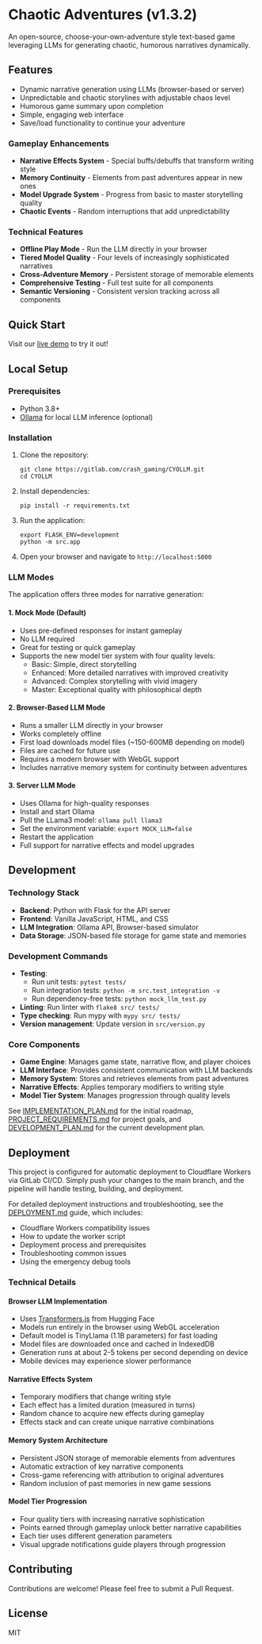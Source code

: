 # Chaotic Adventures (v1.3.2)

An open-source, choose-your-own-adventure style text-based game leveraging LLMs for generating chaotic, humorous narratives dynamically.

## Features

- Dynamic narrative generation using LLMs (browser-based or server)
- Unpredictable and chaotic storylines with adjustable chaos level
- Humorous game summary upon completion
- Simple, engaging web interface
- Save/load functionality to continue your adventure

### Gameplay Enhancements
- **Narrative Effects System** - Special buffs/debuffs that transform writing style
- **Memory Continuity** - Elements from past adventures appear in new ones
- **Model Upgrade System** - Progress from basic to master storytelling quality
- **Chaotic Events** - Random interruptions that add unpredictability

### Technical Features
- **Offline Play Mode** - Run the LLM directly in your browser
- **Tiered Model Quality** - Four levels of increasingly sophisticated narratives
- **Cross-Adventure Memory** - Persistent storage of memorable elements
- **Comprehensive Testing** - Full test suite for all components
- **Semantic Versioning** - Consistent version tracking across all components

## Quick Start

Visit our [live demo](https://chaotic-adventures.cory7593.workers.dev/) to try it out!

## Local Setup

### Prerequisites

- Python 3.8+
- [Ollama](https://ollama.ai/) for local LLM inference (optional)

### Installation

1. Clone the repository:
   ```
   git clone https://gitlab.com/crash_gaming/CYOLLM.git
   cd CYOLLM
   ```

2. Install dependencies:
   ```
   pip install -r requirements.txt
   ```

3. Run the application:
   ```
   export FLASK_ENV=development
   python -m src.app
   ```

4. Open your browser and navigate to `http://localhost:5000`

### LLM Modes

The application offers three modes for narrative generation:

#### 1. Mock Mode (Default)
- Uses pre-defined responses for instant gameplay
- No LLM required
- Great for testing or quick gameplay
- Supports the new model tier system with four quality levels:
  - Basic: Simple, direct storytelling
  - Enhanced: More detailed narratives with improved creativity
  - Advanced: Complex storytelling with vivid imagery
  - Master: Exceptional quality with philosophical depth

#### 2. Browser-Based LLM Mode
- Runs a smaller LLM directly in your browser
- Works completely offline
- First load downloads model files (~150-600MB depending on model)
- Files are cached for future use
- Requires a modern browser with WebGL support
- Includes narrative memory system for continuity between adventures

#### 3. Server LLM Mode
- Uses Ollama for high-quality responses
- Install and start Ollama
- Pull the LLama3 model: `ollama pull llama3`
- Set the environment variable: `export MOCK_LLM=false`
- Restart the application
- Full support for narrative effects and model upgrades

## Development

### Technology Stack
- **Backend**: Python with Flask for the API server
- **Frontend**: Vanilla JavaScript, HTML, and CSS
- **LLM Integration**: Ollama API, Browser-based simulator
- **Data Storage**: JSON-based file storage for game state and memories

### Development Commands
- **Testing**: 
  - Run unit tests: `pytest tests/`
  - Run integration tests: `python -m src.test_integration -v`
  - Run dependency-free tests: `python mock_llm_test.py`
- **Linting**: Run linter with `flake8 src/ tests/`
- **Type checking**: Run mypy with `mypy src/ tests/`
- **Version management**: Update version in `src/version.py`

### Core Components
- **Game Engine**: Manages game state, narrative flow, and player choices
- **LLM Interface**: Provides consistent communication with LLM backends
- **Memory System**: Stores and retrieves elements from past adventures
- **Narrative Effects**: Applies temporary modifiers to writing style
- **Model Tier System**: Manages progression through quality levels

See [IMPLEMENTATION_PLAN.md](./IMPLEMENTATION_PLAN.md) for the initial roadmap, [PROJECT_REQUIREMENTS.md](./PROJECT_REQUIREMENTS.md) for project goals, and [DEVELOPMENT_PLAN.md](./DEVELOPMENT_PLAN.md) for the current development plan.

## Deployment

This project is configured for automatic deployment to Cloudflare Workers via GitLab CI/CD. Simply push your changes to the main branch, and the pipeline will handle testing, building, and deployment.

For detailed deployment instructions and troubleshooting, see the [DEPLOYMENT.md](./DEPLOYMENT.md) guide, which includes:
- Cloudflare Workers compatibility issues
- How to update the worker script
- Deployment process and prerequisites
- Troubleshooting common issues
- Using the emergency debug tools

### Technical Details

#### Browser LLM Implementation
- Uses [Transformers.js](https://huggingface.co/docs/transformers.js) from Hugging Face
- Models run entirely in the browser using WebGL acceleration
- Default model is TinyLlama (1.1B parameters) for fast loading
- Model files are downloaded once and cached in IndexedDB
- Generation runs at about 2-5 tokens per second depending on device
- Mobile devices may experience slower performance

#### Narrative Effects System
- Temporary modifiers that change writing style
- Each effect has a limited duration (measured in turns)
- Random chance to acquire new effects during gameplay
- Effects stack and can create unique narrative combinations

#### Memory System Architecture
- Persistent JSON storage of memorable elements from adventures
- Automatic extraction of key narrative components
- Cross-game referencing with attribution to original adventures 
- Random inclusion of past memories in new game sessions

#### Model Tier Progression
- Four quality tiers with increasing narrative sophistication
- Points earned through gameplay unlock better narrative capabilities
- Each tier uses different generation parameters
- Visual upgrade notifications guide players through progression

## Contributing

Contributions are welcome! Please feel free to submit a Pull Request.

## License

MIT